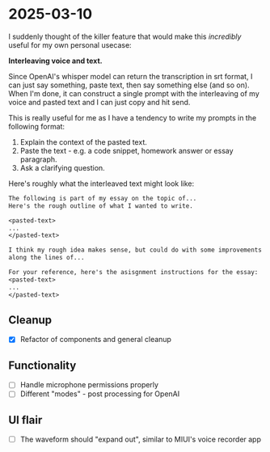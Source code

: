 # 2025-03-10

I suddenly thought of the killer feature that would make this
*incredibly* useful for my own personal usecase:

**Interleaving voice and text.**

Since OpenAI's whisper model can return the transcription in srt format,
I can just say something, paste text, then say something else
(and so on).
When I'm done, it can construct a single prompt with the interleaving
of my voice and pasted text and I can just copy and hit send.

This is really useful for me as I have a tendency to write my prompts in the
following format:

1. Explain the context of the pasted text.
2. Paste the text - e.g. a code snippet, homework answer or essay paragraph.
3. Ask a clarifying question.

Here's roughly what the interleaved text might look like:

```txt
The following is part of my essay on the topic of...
Here's the rough outline of what I wanted to write.

<pasted-text>
...
</pasted-text>

I think my rough idea makes sense, but could do with some improvements
along the lines of...

For your reference, here's the asisgnment instructions for the essay:
<pasted-text>
...
</pasted-text>
```

## Cleanup

- [x] Refactor of components and general cleanup

## Functionality

- [ ] Handle microphone permissions properly
- [ ] Different "modes" - post processing for OpenAI

## UI flair

- [ ] The waveform should "expand out", similar to MIUI's voice recorder app